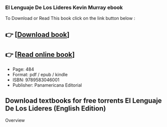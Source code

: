### El Lenguaje De Los Lideres Kevin Murray ebook

To Download or Read This book click on the link button below :

## 👉  [**[Download book](http://get-pdfs.com/download.php?group=book&from=github.com&id=445206&lnk=1079 "Download book")**]

## 👉  [**[Read online book](http://get-pdfs.com/download.php?group=book&from=github.com&id=445206&lnk=1079 "Read online book")**]


* Page: 484
* Format: pdf / epub / kindle
* ISBN: 9789583046001
* Publisher: Panamericana Editorial



## Download textbooks for free torrents El Lenguaje De Los Lideres (English Edition)


Overview




